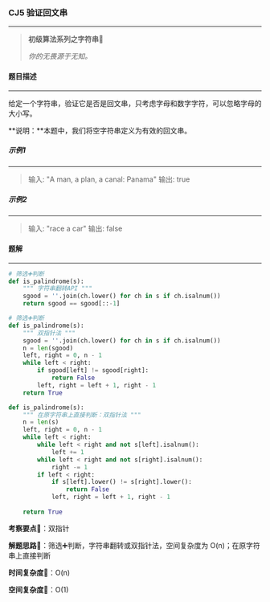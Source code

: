 ### CJ5 验证回文串

---



> **初级算法系列之字符串**🌈
>
> *你的无畏源于无知。*



#### 题目描述

---

给定一个字符串，验证它是否是回文串，只考虑字母和数字字符，可以忽略字母的大小写。

**说明：**本题中，我们将空字符串定义为有效的回文串。



##### 示例1

---

> 输入: "A man, a plan, a canal: Panama"
> 输出: true

##### 示例2

---

> 输入: "race a car"
> 输出: false



#### 题解

---

```python
# 筛选➕判断
def is_palindrome(s):
    """ 字符串翻转API """
    sgood = ''.join(ch.lower() for ch in s if ch.isalnum())
    return sgood == sgood[::-1]
```



```python
# 筛选➕判断
def is_palindrome(s):
    """ 双指针法 """
    sgood = ''.join(ch.lower() for ch in s if ch.isalnum())
    n = len(sgood)
    left, right = 0, n - 1
    while left < right:
        if sgood[left] != sgood[right]:
            return False
        left, right = left + 1, right - 1
    return True
```



```python
def is_palindrome(s):
    """ 在原字符串上直接判断：双指针法 """
    n = len(s)
    left, right = 0, n - 1
    while left < right:
        while left < right and not s[left].isalnum():
            left += 1
        while left < right and not s[right].isalnum():
            right -= 1
        if left < right:
            if s[left].lower() != s[right].lower():
                return False
            left, right = left + 1, right - 1
            
    return True
```



**考察要点**🍥：双指针

**解题思路**🍬：筛选➕判断，字符串翻转或双指针法，空间复杂度为 O(n)；在原字符串上直接判断



**时间复杂度**🍉：O(n)

**空间复杂度**🍭：O(1)



